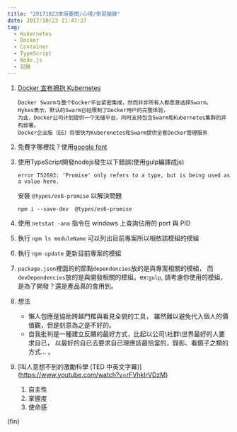 ```yaml
---
title: "20171023本周要聞/心得/學習擷錄"
date: 2017/10/23 11:47:27
tag:
  - Kubernetes
  - Docker
  - Container
  - TypeScript
  - Node.js
  - 記錄
---
```


1. [Docker 宣布拥抱 Kubernetes](https://mp.weixin.qq.com/s/n_Gnn5sJ0PkwhQhWUc0UeQ)

    ```
    Docker Swarm与整个Docker平台紧密集成，然而并非所有人都愿意选择Swarm。 
    Hykes表示，默认的Swarm已经限制了Docker用户的完整体验，
    为此，Docker公司计划提供一个无缝平台，同时支持包含Swarm和Kubernetes集群的异构部署。
    Docker企业版（EE）将很快为Kuberenetes和Swarm提供全套Docker管理服务
    ```

2. 免費字哪裡找？使用[google font](https://fonts.google.com)

3. 使用TypeScript開發nodejs發生以下錯誤(使用gulp編譯成js)
    ```
    error TS2693: 'Promise' only refers to a type, but is being used as a value here.
    ```
    安裝 `@types/es6-promise` 以解決問題
    ```
    npm i --save-dev  @types/es6-promise
    ```
4. 使用 `netstat -ano` 指令在 windows 上查詢佔用的 port 與 PID
5. 執行 `npm ls moduleName` 可以列出目前專案所以相依該模組的模組
6. 執行 `npm update` 更新目前專案的模組
7. `package.json`裡面的的節點`dependencies`放的是與專案相關的模組， 
	而`devDependencies`放的是與開發相關的模組。ex:`gulp`, 
 	請考慮你使用的模組，是為了開發？還是產品真的會用到。
8. 想法
	- 懶人包應是協助跨越門檻與看見全貌的工具，
      雖然難以避免代入個人的價值觀，但是刻意為之是不好的。
	- 自我批判是一種建立反饋的最好方式，比起以公司\社群\世界最好的人要求自已，
      以最好的自已去要求自已理應該最恰當的，錄影、看鏡子之類的方式... 。

9. [叫人意想不到的激勵科學 (TED 中英文字幕)] (https://www.youtube.com/watch?v=rFVhkIrVDzM)
    1. 自主性
    2. 掌握度
    3. 使命感

(fin)	